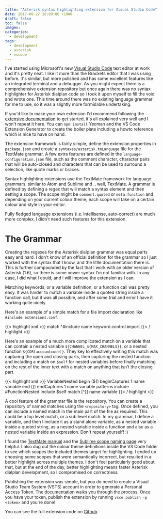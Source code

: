 ```yaml
---
title: "Asterisk syntax highlighting extension for Visual Studio Code"
date: 2017-08-27 18:00:00 +1000
draft: false
toc: false
images:
categories:
  - development
tags: 
  - development
  - asterisk
  - vscode
---
```


I've started using Microsoft's new [Visual Studio Code](https://code.visualstudio.com/) text editor at work and it's pretty neat. I like it more than the Brackets editor that I was using before. It's similar, but more polished and has some excellent features like an integrated terminal and a debugger. As you might expect there is a comprehensive extension repository but once again there was no syntax highlighter for Asterisk dialplan code so I took it upon myself to fill the void and wrote one. This time around there was no existing language grammar for me to use, so it was a slightly more formidable undertaking.

If you'd like to make your own extension I'd recommend following the [extensive documentation](https://code.visualstudio.com/docs/extensions/overview) to get started, it's all explained very well and I won't repeat it here. You can `npm install` Yeoman and the VS Code Extension Generator to create the boiler plate including a howto reference which is nice to have on hand.

The extension framework is fairly simple, define the extension properties in `package.json` and create a `syntaxes/asterisk.tmLanguage` file for the TextMate grammar. A few extra features are defined in the `language-configuration.json` file, such as the comment character, character pairs that will be auto-closed and characters that can be used to surround a selection, like quote marks or braces.

Syntax highlighting extensions use the TextMate framework for language grammars, similar to Atom and Sublime and .. well, TextMate. A grammar is defined by defining a regex that will match a syntax element and then setting a scope. The scope might be `comment.quoted` or `meta.function` and depending on your current colour theme, each scope will take on a certain colour and style in your editor.

Fully fledged language extensions (i.e. intellisense, auto-correct) are much more complex, I didn't need such features for this extension.

# The Grammar

Creating the regexes for the Asterisk dialplan grammar was equal parts easy and hard. I don't know of an official definition for the grammar so I just worked with the syntax that I know, and the little documentation there is. This is further compounded by the fact that I work with an older version of Asterisk (1.6), so there is some newer syntax I'm not familiar with. In any case, I did what I could, and I will improve the extension as I can.

Matching keywords, or a variable definition, or a function call was pretty easy. It was harder to match a variable inside a quoted string inside a function call, but it was all possible, and after some trial and error I have it working quite nicely.

Here's an example of a simple match for a file import declaration like `#include extensions.conf`.

{{< highlight xml >}}
<dict>
    <key>match</key>
    <string>^#include</string>
    <key>name</key>
    <string>keyword.control.import</string>
</dict>
{{< / highlight >}}

Here's an example of a much more complicated match on a variable that can contain a nested variable `${CHANNEL_${MAX_CHANNELS}}`, or a nested function `${CDR(accountcode)}`. They key to effectively writing this match was capturing the open and closing parts, then capturing the nested function and including a match on `$self` for nested variables before finally matching on the rest of the inner text with a match on anything that isn't the closing part.

{{< highlight xml >}}
<key>VariableNested</key>
<dict>
    <key>begin</key>
    <string>(\$\{)</string>
    <key>beginCaptures</key>
    <dict>
        <key>1</key>
        <dict>
            <key>name</key>
            <string>variable</string>
        </dict>
    </dict>
    <key>end</key>
    <string>(\})</string>
    <key>endCaptures</key>
    <dict>
        <key>1</key>
        <dict>
            <key>name</key>
            <string>variable</string>
        </dict>
    </dict>
    <key>patterns</key>
    <array>
        <dict>
            <key>include</key>
            <string>#FunctionNested</string>
        </dict>
        <dict>
            <key>include</key>
            <string>$self</string>
        </dict>
        <dict>
            <key>match</key>
            <string>[^}]</string>
            <key>name</key>
            <string>variable</string>
        </dict>
    </array>
</dict>
{{< / highlight >}}

A cool feature of the grammar file is the repository. You can create a repository of named matches using the `<repository>` tag. Once defined, you can include a named match in the main part of the file as required. This could be a top level match, or a sub level match. In my grammar, I define a variable, and then I include it as a stand alone variable, as a nested variable inside a quoted string, as a nested variable inside a function and also as a nested variable inside an expression. Don't repeat yourself! :)

I found the [TextMate manual](http://manual.macromates.com/en/) and the [Sublime scope naming page](https://www.sublimetext.com/docs/3/scope_naming.html) very helpful. I also dug out the colour theme definitions inside the VS Code folder to see which scopes the included themes target for highlighting. I ended up choosing some scopes that were semantically incorrect, but resulted in a better highlight across multiple themes. I don't feel particularly good about that, but at the end of the day, better highlighting means faster Asterisk dialplan development, so I compromised on correctness.

Publishing the extension was simple, but you do need to create a Visual Studio Team System (VSTS) account in order to generate a Personal Access Token. The [documentation](https://code.visualstudio.com/docs/extensions/publish-extension) walks you through the process. Once you have your token, publish the extension by running `vsce publish -p <token>` and you're done!

You can see the full extension code on [Github](https://github.com/peacefixation/asterisk-vscode).
